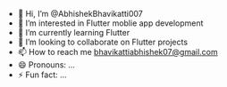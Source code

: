 - 👋 Hi, I’m @AbhishekBhavikatti007
- 👀 I’m interested in Flutter moblie app development 
- 🌱 I’m currently learning Flutter
- 💞️ I’m looking to collaborate on Flutter projects
- 📫 How to reach me bhavikattiabhishek07@gmail.com
- 😄 Pronouns: ...
- ⚡ Fun fact: ...

<!---
AbhishekBhavikatti007/AbhishekBhavikatti007 is a ✨ special ✨ repository because its `README.md` (this file) appears on your GitHub profile.
You can click the Preview link to take a look at your changes.
--->
